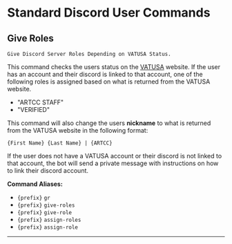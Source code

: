 # Standard Discord User Commands
## Give Roles
`Give Discord Server Roles Depending on VATUSA Status.`

This command checks the users status on the [VATUSA](https://www.vatusa.net/) website. If the user has an account and their discord is linked to that account, one of the following roles is assigned based on what is returned from the VATUSA website.
  * "ARTCC STAFF"
  * "VERIFIED"

This command will also change the users **nickname** to what is returned from the VATUSA website in the following format:

`{First Name} {Last Name} | {ARTCC}`

If the user does not have a VATUSA account or their discord is not linked to that account, the bot will send a private message with instructions on how to link their discord account.

**Command Aliases:**
  * `{prefix}` `gr`
  * `{prefix}` `give-roles`
  * `{prefix}` `give-role`
  * `{prefix}` `assign-roles`
  * `{prefix}` `assign-role`

---
